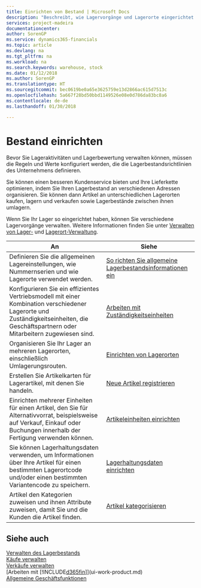 ```yaml
---
title: Einrichten von Bestand | Microsoft Docs
description: "Beschreibt, wie Lagervorgänge und Lagerorte eingerichtet werden, einschließlich Umlagerungsrouten und Standorte wie Lagerorte."
services: project-madeira
documentationcenter: 
author: SorenGP
ms.service: dynamics365-financials
ms.topic: article
ms.devlang: na
ms.tgt_pltfrm: na
ms.workload: na
ms.search.keywords: warehouse, stock
ms.date: 01/12/2018
ms.author: SorenGP
ms.translationtype: HT
ms.sourcegitcommit: bec0619be0a65e3625759e13d2866ac615d7513c
ms.openlocfilehash: 5a667f28bd50bbd1149526e08e0d786da83bc8a6
ms.contentlocale: de-de
ms.lasthandoff: 01/30/2018

---
```

# <a name="setting-up-inventory"></a>Bestand einrichten
Bevor Sie Lageraktivitäten und Lagerbewertung verwalten können, müssen die Regeln und Werte konfiguriert werden, die die Lagerbestandsrichtlinien des Unternehmens definieren.

Sie können einen besseren Kundenservice bieten und Ihre Lieferkette optimieren, indem Sie Ihren Lagerbestand an verschiedenen Adressen organisieren. Sie können dann Artikel an unterschiedlichen Lagerorten kaufen, lagern und verkaufen sowie Lagerbestände zwischen ihnen umlagern.

Wenn Sie Ihr Lager so eingerichtet haben, können Sie verschiedene Lagervorgänge verwalten. Weitere Informationen finden Sie unter [Verwalten von Lager-](inventory-manage-inventory.md) und [Lagerort-Verwaltung](warehouse-manage-warehouse.md).

| An | Siehe |
| --- | --- |
| Definieren Sie die allgemeinen Lagereinstellungen, wie Nummernserien und wie Lagerorte verwendet werden. |[So richten Sie allgemeine Lagerbestandsinformationen ein](inventory-how-setup-general.md) |
|Konfigurieren Sie ein effizientes Vertriebsmodell mit einer Kombination verschiedener Lagerorte und Zuständigkeitseinheiten, die Geschäftspartnern oder Mitarbeitern zugewiesen sind.|[Arbeiten mit Zuständigkeitseinheiten](inventory-responsibility-centers.md)|
| Organisieren Sie Ihr Lager an mehreren Lagerorten, einschließlich Umlagerungsrouten. |[Einrichten von Lagerorten](inventory-how-register-new-items.md) |
| Erstellen Sie Artikelkarten für Lagerartikel, mit denen Sie handeln. |[Neue Artikel registrieren](inventory-how-register-new-items.md) |
|Einrichten mehrerer Einheiten für einen Artikel, den Sie für Alternativvorrat, beispielsweise auf Verkauf, Einkauf oder Buchungen innerhalb der Fertigung verwenden können.|[Artikeleinheiten einrichten](inventory-how-setup-units-of-measure.md)|
|Sie können Lagerhaltungsdaten verwenden, um Informationen über Ihre Artikel für einen bestimmten Lagerortcode und/oder einen bestimmten Variantencode zu speichern.|[Lagerhaltungsdaten einrichten](inventory-how-to-set-up-stockkeeping-units.md)|
| Artikel den Kategorien zuweisen und ihnen Attribute zuweisen, damit Sie und die Kunden die Artikel finden. |[Artikel kategorisieren](inventory-how-categorize-items.md) |

## <a name="see-also"></a>Siehe auch
[Verwalten des Lagerbestands](inventory-manage-inventory.md)  
[Käufe verwalten](purchasing-manage-purchasing.md)  
[Verkäufe verwalten](sales-manage-sales.md)    
[Arbeiten mit [!INCLUDE[d365fin](includes/d365fin_md.md)]](ui-work-product.md)  
[Allgemeine Geschäftsfunktionen](ui-across-business-areas.md)

